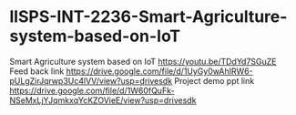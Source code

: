 # llSPS-INT-2236-Smart-Agriculture-system-based-on-IoT
Smart Agriculture system based on IoT
https://youtu.be/TDdYd7SGuZE
Feed back link
https://drive.google.com/file/d/1UyGy0wAhIRW6-pULgZirJqrwp3Uc4lVV/view?usp=drivesdk
Project demo ppt link
https://drive.google.com/file/d/1W60fQuFk-NSeMxLjYJqmkxqYcKZOVieE/view?usp=drivesdk
